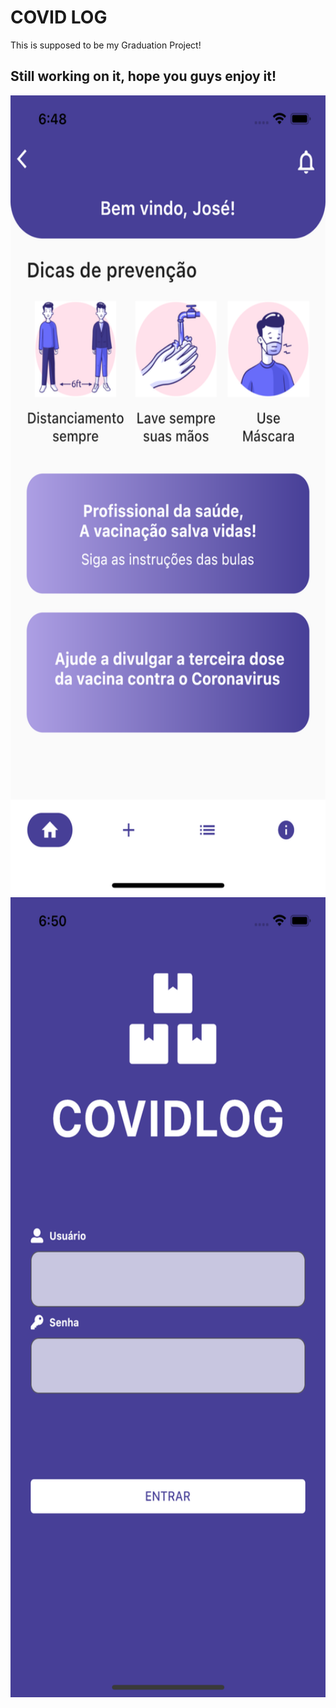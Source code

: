 # COVID LOG 

This is supposed to be my Graduation Project! 

## Still working on it, hope you guys enjoy it! 

  <img alt="pic" height="1280" width="720" src="Screenshots/ss_dashboard.png">
  <img alt="pic" height="1280" width="720" src="Screenshots/ss_login.png">
